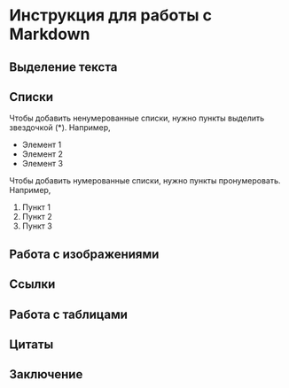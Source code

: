 # Инструкция для работы с Markdown

## Выделение текста

## Списки

Чтобы добавить ненумерованные списки, нужно пункты выделить звездочкой (*). Например,

* Элемент 1
* Элемент 2
* Элемент 3

Чтобы добавить нумерованные списки, нужно пункты пронумеровать. Например,

1. Пункт 1
2. Пункт 2
3. Пункт 3

## Работа с изображениями

## Ссылки

## Работа с таблицами

## Цитаты

## Заключение 